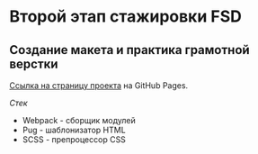 # Второй этап стажировки FSD
## Создание макета и практика грамотной верстки
[Ссылка на страницу проекта](https://lp5.github.io/FSD-Internship-2nd-Step/) на GitHub Pages.

*Стек*
* Webpack - сборщик модулей
* Pug - шаблонизатор HTML
* SCSS - препроцессор CSS
